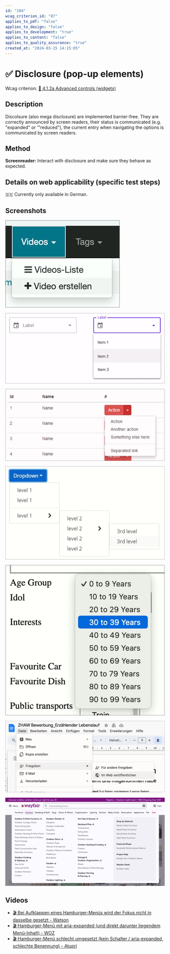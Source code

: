 ```yaml
---
id: "104"
wcag_criterion_id: "87"
applies_to_pdf: "false"
applies_to_design: "false"
applies_to_development: "true"
applies_to_content: "false"
applies_to_quality_assurance: "true"
created_at: "2024-03-15 14:15:05"
---
```


# ✅ Disclosure (pop-up elements)

Wcag criterion: [📜 4.1.2a Advanced controls (widgets)](..)

## Description

Discolsure (also mega disclosure) are implemented barrier-free. They are correctly announced by screen readers, their status is communicated (e.g. "expanded" or ‘"reduced"), the current entry when navigating the options is communicated by screen readers.

## Method

**Screenreader:** Interact with disclosure and make sure they behave as expected.

## Details on web applicability (specific test steps)

🇩🇪 Currently only available in German.

## Screenshots

![Ein einfaches Dropdown in der Navigation von A4AA](images/ein-einfaches-dropdown-in-der-navigation-von-a4aa.png)

![Custom Formular-Dropdown](images/custom-formular-dropdown.png)

![Dropdown in einer Liste mit Optionen für die einzelnen Listen-Items](images/dropdown-in-einer-liste-mit-optionen-fr-die-einzelnen-listen-items.png)

![Verschachteltes Dropdown](images/verschachteltes-dropdown.png)

![Natives Dropdown (<select>)](images/natives-dropdown-select.png)

![Menü-Leiste in Google Docs](images/men-leiste-in-google-docs.png)

![Mega-Menü](images/mega-men.png)

## Videos

- [🎬 Bei Aufklappen eines Hamburger-Menüs wird der Fokus nicht in dasselbe gesetzt - Watson](/en/videos/bei-aufklappen-eines-hamburger-menus-wird-der-fokus-nicht-in-dasselbe-gesetzt-watson)
- [🎬 Hamburger-Menü mit aria-expanded (und direkt darunter liegendem Menü-Inhalt) - WOZ](/en/videos/hamburger-menu-mit-aria-expanded-und-direkt-darunter-liegendem-menu-inhalt-woz)
- [🎬 Hamburger-Menü schlecht umgesetzt (kein Schalter / aria-expanded, schlechte Benennung) - Atupri](/en/videos/hamburger-menu-schlecht-umgesetzt-kein-schalter-aria-expanded-schlechte-benennung-atupri)